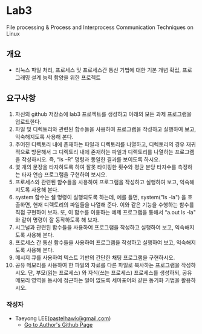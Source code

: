 # Lab3
File processing & Process and Interprocess Communication Techniques on Linux

## 개요
- 리눅스 파일 처리, 프로세스 및 프로세스간 통신 기법에 대한 기본 개념 확립, 프로그래밍 설계 능력 함양을 위한 프로젝트

## 요구사항
1. 자신의 github 저장소에 lab3 프로젝트를 생성하고 아래의 모든 과제 프로그램을 업로드한다.
2. 파일 및 디렉토리와 관련된 함수들을 사용하여 프로그램을 작성하고 실행하여 보고, 익숙해지도록 사용해 본다.
3. 주어진 디렉토리 내에 존재하는 파일과 디렉토리를 나열하고, 디렉토리의 경우 재귀적으로 방문해서 그 디렉토리 내에 존재하는 파일과 디렉토리를 나열하는
프로그램을 작성하시오. 즉, “ls –R” 명령과 동일한 결과를 보이도록 하시오.
4. 몇 개의 문장을 타자하도록 하여 잘못 타이핑한 횟수와 평균 분당 타자수를 측정하는 타자 연습 프로그램을 구현하여 보시오.
5. 프로세스와 관련된 함수들을 사용하여 프로그램을 작성하고 실행하여 보고, 익숙해지도록 사용해 본다.
6. system 함수는 쉘 명령이 실행되도록 하는데, 예를 들면, system("ls -la") 을 호출하면, 현재 디렉토리의 파일들을 나열해 준다. 이와 같은 기능을 수행하는 함수를 직접 구현하여 보자. 또, 이 함수를 이용하는 예제 프로그램을 통해서 “a.out ls -la" 와 같이 명령이 잘 동작하도록 해 보자.
7. 시그널과 관련된 함수들을 사용하여 프로그램을 작성하고 실행하여 보고, 익숙해지도록 사용해 본다.
8. 프로세스 간 통신 함수들을 사용하여 프로그램을 작성하고 실행하여 보고, 익숙해지도록 사용해 본다.
9. 메시지 큐를 사용하여 텍스트 기반의 간단한 채팅 프로그램을 구현하시오.
10. 공유 메모리를 사용하여 한 파일의 자료를 다른 파일로 복사하는 프로그램을 작성하시오. 단, 부모(읽는 프로세스) 와 자식(쓰는 프로세스) 프로세스를 생성하되, 공유 메모리 영역을 동시에 접근하는 일이 없도록 세마포어와 같은 동기화 기법을 활용하시오.

### 작성자
- Taeyong LEE(pastelhawk@gmail.com)
  - [Go to Author's Github Page](https://github.com/yongjjang)
